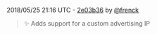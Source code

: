 2018/05/25 21:16 UTC - [2e03b36](https://github.com/hassio-addons/addon-plex/commit/2e03b36dfffe1d3f64ffa05a615152e1967db2b4) by [@frenck](https://github.com/frenck)
> :sparkles: Adds support for a custom advertising IP 

